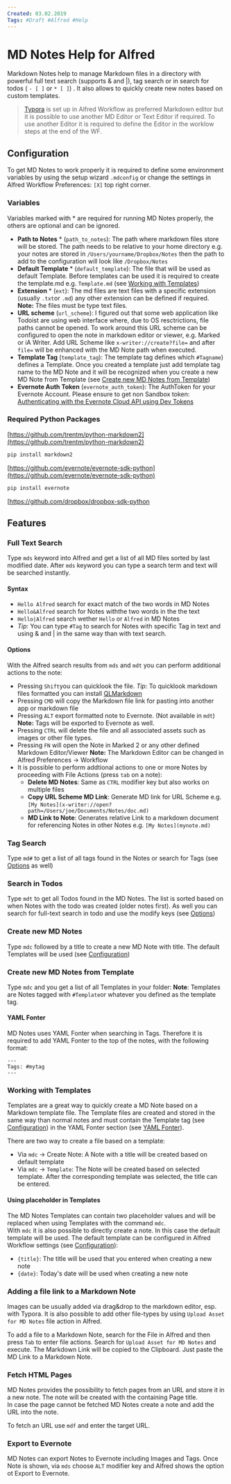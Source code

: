 ```yaml
---
Created: 03.02.2019
Tags: #Draft #Alfred #Help
---
```


# MD Notes Help for Alfred

Markdown Notes help to manage Markdown files in a directory with powerful full text search (supports & and |), tag search or in search for todos ( `- [ ]` or `* [ ]`) . It also allows to quickly create new notes based on custom templates. 

> [Typora](https://typora.io/) is set up in Alfred Workflow as preferred Markdown editor but it is possible to use another MD Editor or Text Editor if required. To use another Editor it is required to define the Editor in the worklow steps at the end of the WF. 

## Configuration

To get MD Notes to work properly it is required to define some environment variables by using the setup wizard `.mdconfig` or change the settings in Alfred Workflow Preferences: `[X]` top right corner.

### Variables

Variables marked with * are required for running MD Notes properly, the others are optional and can be ignored.

* **Path to Notes** *  (`path_to_notes`): The path where markdown files store will be stored. The path needs to be relative to your home directory e.g. your notes are stored in `/Users/yourname/Dropbox/Notes` then the path to add to the configuration will look like `/Dropbox/Notes`
* **Default Template** * (`default_template`): The file that will be used as default Template. Before templates can be used it is required to create the template.md e.g. `Template.md` (see [Working with Templates](#Working%20with%20Templates)) 
* **Extension** * (`ext`): The md files are text files with a specific extension (usually `.txt`or `.md`) any other extension can be defined if required.   
**Note:** The files must be type text files.
* **URL scheme** (`url_scheme`): I figured out that some web application like Todoist are using web interface where, due to OS resctrictions, file paths cannot be opened. To work around this URL scheme can be configured to open the note in markdown editor or viewer, e.g. Marked or iA Writer. Add URL Scheme like `x-writer://create?file=` and after `file=` will be enhanced with the MD Note path when executed. 
* **Template Tag** (`template_tag`): The template tag defines which `#Tagname`) defines a Template. Once you created a template just add template tag name to the MD Note and it will be recognized when you create a new MD Note from Template (see [Create new MD Notes from Template](#Create%20new%20MD%20Notes%20from%20Template))
* **Evernote Auth Token** (`evernote_auth_token`): The AuthToken for your Evernote Account. Please ensure to get non Sandbox token: [Authenticating with the Evernote Cloud API using Dev Tokens](https://dev.evernote.com/doc/articles/dev_tokens.php)

### Required Python Packages

[https://github.com/trentm/python-markdown2](https://github.com/trentm/python-markdown2)

```bash
pip install markdown2
```
[https://github.com/evernote/evernote-sdk-python](https://github.com/evernote/evernote-sdk-python)

```bash
pip install evernote
```

[https://github.com/dropbox/dropbox-sdk-python

## Features

### Full Text Search

Type `mds` keyword into Alfred and get a list of all MD files sorted by last modified date. After `mds` keyword you can type a search term and text will be searched instantly. 

#### Syntax

* `Hello Alfred` search for exact match of the two words in MD Notes
* `Hello&Alfred` search for Notes withthe two words in the the text 
* `Hello|Alfred` search wether `Hello` or `Alfred` in MD Notes
* *Tip:* You can type `#Tag` to search for Notes with specific Tag in text and using & and | in the same way than with text search.

#### Options

With the Alfred search results from `mds` and `mdt` you can perform additional actions to the note:

* Pressing `Shift`you can quicklook the file. 
  *Tip*: To quicklook markdown files formatted you can install [QLMarkdown](https://github.com/toland/qlmarkdown) 
* Pressing `CMD` will copy the Markdown file link for pasting into another app or markdown file
* Pressing `ALT` export formatted note to Evernote. (Not available in `mdt`)
	**Note:** Tags will be exported to Evernote as well. 
* Pressing `CTRL` will delete the file and all associated assets such as images or other file types. 
* Pressing `FN` will open the Note in Marked 2 or any other defined Markdown Editor/Viewer
  **Note:** The Markdown Editor can be changed in Alfred Preferences → Workflow
* It is possible to perform addtional actions to one or more Notes by proceeding with File Actions (press `tab` on a note): 
  * **Delete MD Notes**: Same as `CTRL` modifier key but also works on multiple files
  * **Copy URL Scheme MD Link**: Generate MD link for URL Scheme e.g. `[My Notes](x-writer://open?path=/Users/joe/Documents/Notes/doc.md)`
  * **MD Link to Note**: Generates relative Link to a markdown document for referencing Notes in other Notes e.g. `[My Notes](mynote.md)` 

### Tag Search

Type `md#` to get a list of all tags found in the Notes or search for Tags (see [Options](#Options) as well)

### Search in Todos

Type `mdt` to get all Todos found in the MD Notes. The list is sorted  based on when Notes with the todo was created (older notes first). As well you can search for full-text search in todo and use the modify keys (see [Options](#Options))

### Create new MD Notes

Type `mdc` followed by a title to create a new MD Note with title. The default Templates will be used (see [Configuration](#Configuration))

### Create new MD Notes from Template

Type `mdc` and you get a list of all Templates in your folder: 
**Note**: Templates are Notes tagged with `#Template`or whatever you defined as the template tag. 

#### YAML Fonter

MD Notes uses YAML Fonter when searching in Tags. Therefore it is required to add YAML Fonter to the top of the notes, with the following format:

```
---
Tags: #mytag
---
```

### Working with Templates

Templates are a great way to quickly create a MD Note based on a Markdown template file. The Template files are created and stored in the same way than normal notes and must contain the Template tag (see [Configuration](#Configuration)) in the YAML Fonter section (see [YAML Fonter](#YAML%20Fonter)).

There are two way to create a file based on a template:

* Via `mdc` → Create Note: A Note with a title will be created based on default template
* Via `mdc` → `Template`: The Note will be created based on selected template. After the corresponding template was selected, the title can be entered.

#### Using placeholder in Templates

The MD Notes Templates can contain two placeholder values and will be replaced when using Templates with the command `mdc`.   
With `mdc` it is also possible to directly create a note. In this case the default template will be used. The default template can be configured in Alfred Workflow settings (see [Configuration](#Configuration)):

* `{title}`: The title will be used that you entered when creating a new note 
* `{date}`: Today's date will be used when creating a new note

### Adding a file link to a Markdown Note

Images can be usually added via drag&drop to the markdown editor, esp. with Typora. It is also possible to add other file-types by using `Upload Asset for MD Notes` file action in Alfred.

To add a file to a Markdown Note, search for the File in Alfred and then press `Tab` to enter file actions. Search for `Upload Asset for MD Notes` and execute. The Markdown Link will be copied to the Clipboard. Just paste the MD Link to a Markdown Note.

### Fetch HTML Pages

MD Notes provides the possibility to fetch pages from an URL and store it in a new note. The note will be created with the containing Page title.   
In case the page cannot be fetched MD Notes create a note and add the URL into the note.

To fetch an URL use `mdf` and enter the target URL.

### Export to Evernote

MD Notes can export Notes to Evernote including Images and Tags. Once Note is shown, via `mds` choose `ALT` modifier key and Alfred shows the option ot Export to Evernote.